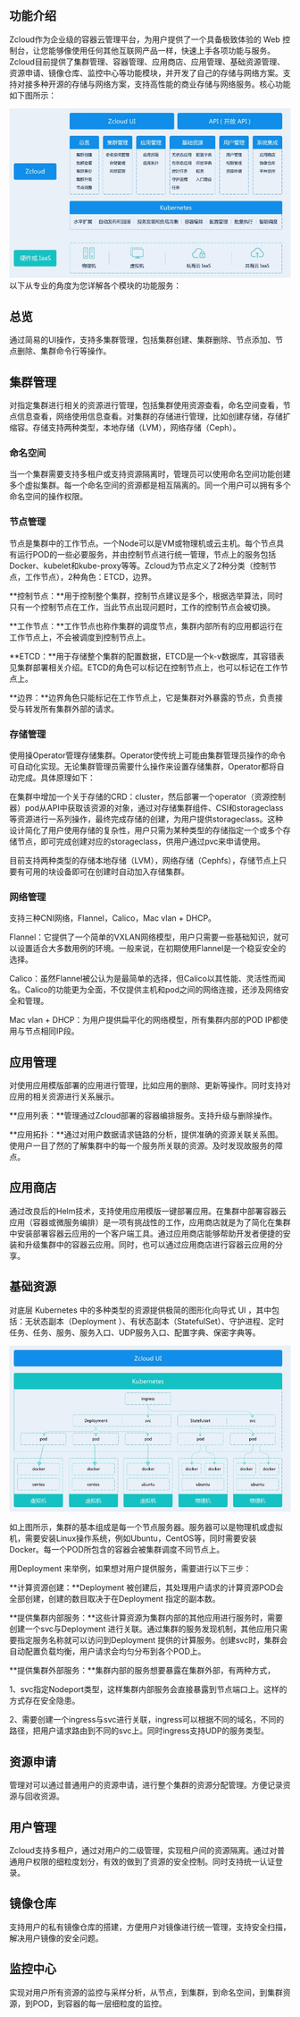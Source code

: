## 功能介绍

Zcloud作为企业级的容器云管理平台，为用户提供了一个具备极致体验的 Web 控制台，让您能够像使用任何其他互联网产品一样，快速上手各项功能与服务。Zcloud目前提供了集群管理、容器管理、应用商店、应用管理、基础资源管理、资源申请、镜像仓库、监控中心等功能模块，并开发了自己的存储与网络方案。支持对接多种开源的存储与网络方案，支持高性能的商业存储与网络服务。核心功能如下图所示：

![img](architecture.jpg)以下从专业的角度为您详解各个模块的功能服务：

## 总览

通过简易的UI操作，支持多集群管理，包括集群创建、集群删除、节点添加、节点删除、集群命令行等操作。

## 集群管理

对指定集群进行相关的资源进行管理，包括集群使用资源查看，命名空间查看，节点信息查看，网络使用信息查看。对集群的存储进行管理，比如创建存储，存储扩缩容。存储支持两种类型，本地存储（LVM），网络存储（Ceph）。

### 命名空间

当一个集群需要支持多租户或支持资源隔离时，管理员可以使用命名空间功能创建多个虚拟集群。每一个命名空间的资源都是相互隔离的。同一个用户可以拥有多个命名空间的操作权限。

### 节点管理

节点是集群中的工作节点。一个Node可以是VM或物理机或云主机。每个节点具有运行POD的一些必要服务，并由控制节点进行统一管理，节点上的服务包括Docker、kubelet和kube-proxy等等。Zcloud为节点定义了2种分类（控制节点，工作节点），2种角色：ETCD，边界。

**控制节点：**用于控制整个集群，控制节点建议是多个，根据选举算法，同时只有一个控制节点在工作，当此节点出现问题时，工作的控制节点会被切换。

**工作节点：**工作节点也称作集群的调度节点，集群内部所有的应用都运行在工作节点上，不会被调度到控制节点上。

**ETCD：**用于存储整个集群的配置数据，ETCD是一个k-v数据库，其容错表见集群部署相关介绍。ETCD的角色可以标记在控制节点上，也可以标记在工作节点上。

**边界：**边界角色只能标记在工作节点上，它是集群对外暴露的节点，负责接受与转发所有集群外部的请求。

### 存储管理

使用操Operator管理存储集群。Operator使传统上可能由集群管理员操作的命令可自动化实现。无论集群管理员需要什么操作来设置存储集群，Operator都将自动完成。具体原理如下：

在集群中增加一个关于存储的CRD：cluster，然后部署一个operator（资源控制器）pod从API中获取该资源的对象，通过对存储集群组件、CSI和storageclass等资源进行一系列操作，最终完成存储的创建，为用户提供storageclass。这种设计简化了用户使用存储的复杂性，用户只需为某种类型的存储指定一个或多个存储节点，即可完成创建对应的storageclass，供用户通过pvc来申请使用。

目前支持两种类型的存储本地存储（LVM），网络存储（Cephfs），存储节点上只要有可用的块设备即可在创建时自动加入存储集群。

### 网络管理

支持三种CNI网络，Flannel，Calico，Mac vlan + DHCP。

Flannel：它提供了一个简单的VXLAN网络模型，用户只需要一些基础知识，就可以设置适合大多数用例的环境。一般来说，在初期使用Flannel是一个稳妥安全的选择。

Calico：虽然Flannel被公认为是最简单的选择，但Calico以其性能、灵活性而闻名。Calico的功能更为全面，不仅提供主机和pod之间的网络连接，还涉及网络安全和管理。

Mac vlan + DHCP：为用户提供扁平化的网络模型，所有集群内部的POD IP都使用与节点相同IP段。

## 应用管理

对使用应用模版部署的应用进行管理，比如应用的删除、更新等操作。同时支持对应用的相关资源进行关系展示。

**应用列表：**管理通过Zcloud部署的容器编排服务。支持升级与删除操作。

**应用拓扑：**通过对用户数据请求链路的分析，提供准确的资源关联关系图。使用户一目了然的了解集群中的每一个服务所关联的资源。及时发现故服务的障点。

## 应用商店

通过改良后的Helm技术，支持使用应用模版一键部署应用。在集群中部署容器云应用（容器或微服务编排）是一项有挑战性的工作，应用商店就是为了简化在集群中安装部署容器云应用的一个客户端工具。通过应用商店能够帮助开发者便捷的安装和升级集群中的容器云应用。同时，也可以通过应用商店进行容器云应用的分享。

## 基础资源

对底层 Kubernetes 中的多种类型的资源提供极简的图形化向导式 UI ，其中包括：无状态副本（Deployment ）、有状态副本（StatefulSet）、守护进程、定时任务、任务、服务、服务入口、UDP服务入口、配置字典、保密字典等。

![img](k8s.jpg)

如上图所示，集群的基本组成是每一个节点服务器。服务器可以是物理机或虚拟机，需要安装Linux操作系统，例如Ubuntu，CentOS等，同时需要安装Docker。每一个POD所包含的容器会被集群调度不同节点上。

用Deployment 来举例，如果想对用户提供服务，需要进行以下三步：

**计算资源创建：**Deployment 被创建后，其处理用户请求的计算资源POD会全部创建，创建的数目取决于在Deployment 指定的副本数。

**提供集群内部服务：**这些计算资源为集群内部的其他应用进行服务时，需要创建一个svc与Deployment 进行关联。通过集群的服务发现机制，其他应用只需要指定服务名称就可以访问到Deployment 提供的计算服务。创建svc时，集群会自动配置负载均衡，用户请求会均匀分布到各个POD上。

**提供集群外部服务：**集群内部的服务想要暴露在集群外部，有两种方式，

1、svc指定Nodeport类型，这样集群内部服务会直接暴露到节点端口上。这样的方式存在安全隐患。

2、需要创建一个ingress与svc进行关联，ingress可以根据不同的域名，不同的路径，把用户请求路由到不同的svc上。同时ingress支持UDP的服务类型。

## 资源申请

管理对可以通过普通用户的资源申请，进行整个集群的资源分配管理。方便记录资源与回收资源。

## 用户管理

Zcloud支持多租户，通过对用户的二级管理，实现租户间的资源隔离。通过对普通用户权限的细粒度划分，有效的做到了资源的安全控制。同时支持统一认证登录。

## 镜像仓库

支持用户的私有镜像仓库的搭建，方便用户对镜像进行统一管理，支持安全扫描，解决用户镜像的安全问题。

## 监控中心

实现对用户所有资源的监控与采样分析，从节点，到集群，到命名空间，到集群资源，到POD，到容器的每一层细粒度的监控。

